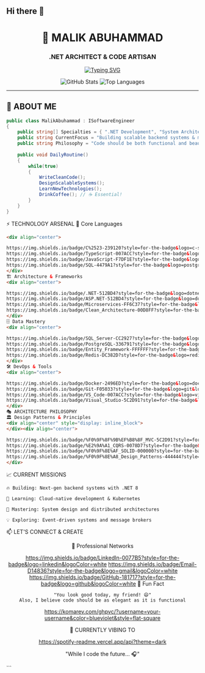 ## Hi there 👋

<div align="center">

# 🚀 **MALIK ABUHAMMAD** 
### **.NET ARCHITECT & CODE ARTISAN**

[![Typing SVG](https://readme-typing-svg.demolab.com?font=Fira+Code&size=28&duration=4000&pause=1000&color=00FF00&width=600&lines=CRAFTING+SCALABLE+SYSTEMS+⚡;DESIGNING+CLEAN+ARCHITECTURE+🎯;BUILDING+THE+FUTURE+ONE+LINE+AT+A+TIME+💻)](https://git.io/typing-svg)

![GitHub Stats](https://github-readme-stats.vercel.app/api?username=malikabuhammad&show_icons=true&theme=radical&hide_border=true)
![Top Languages](https://github-readme-stats.vercel.app/api/top-langs/?username=malikabuhammad&layout=compact&theme=radical&hide_border=true)

</div>

---

## 🎯 **ABOUT ME**

```csharp
public class MalikAbuhammad : ISoftwareEngineer
{
    public string[] Specialties = { ".NET Development", "System Architecture", "Cloud Solutions" };
    public string CurrentFocus = "Building scalable backend systems & mastering cloud technologies";
    public string Philosophy = "Code should be both functional and beautiful";
    
    public void DailyRoutine()
    {
        while(true)
        {
            WriteCleanCode();
            DesignScalableSystems();
            LearnNewTechnologies();
            DrinkCoffee(); // ☕ Essential!
        }
    }
}
```
⚡ TECHNOLOGY ARSENAL
🎨 Core Languages
``` html
<div align="center">

https://img.shields.io/badge/C%2523-239120?style=for-the-badge&logo=c-sharp&logoColor=white&labelColor=black
https://img.shields.io/badge/TypeScript-007ACC?style=for-the-badge&logo=typescript&logoColor=white&labelColor=black
https://img.shields.io/badge/JavaScript-F7DF1E?style=for-the-badge&logo=javascript&logoColor=black&labelColor=black
https://img.shields.io/badge/SQL-4479A1?style=for-the-badge&logo=postgresql&logoColor=white&labelColor=black
</div>
🏗️ Architecture & Frameworks
<div align="center">

https://img.shields.io/badge/.NET-512BD4?style=for-the-badge&logo=dotnet&logoColor=white&labelColor=black
https://img.shields.io/badge/ASP.NET-512BD4?style=for-the-badge&logo=dotnet&logoColor=white&labelColor=black
https://img.shields.io/badge/Microservices-FF6C37?style=for-the-badge&logo=docker&logoColor=white&labelColor=black
https://img.shields.io/badge/Clean_Architecture-00D8FF?style=for-the-badge&logo=dotnet&logoColor=white&labelColor=black
</div>
🗄️ Data Mastery
<div align="center">

https://img.shields.io/badge/SQL_Server-CC2927?style=for-the-badge&logo=microsoftsqlserver&logoColor=white&labelColor=black
https://img.shields.io/badge/PostgreSQL-336791?style=for-the-badge&logo=postgresql&logoColor=white&labelColor=black
https://img.shields.io/badge/Entity_Framework-FFFFFF?style=for-the-badge&logo=dotnet&logoColor=black&labelColor=black
https://img.shields.io/badge/Redis-DC382D?style=for-the-badge&logo=redis&logoColor=white&labelColor=black
</div>
🛠️ DevOps & Tools
<div align="center">

https://img.shields.io/badge/Docker-2496ED?style=for-the-badge&logo=docker&logoColor=white&labelColor=black
https://img.shields.io/badge/Git-F05033?style=for-the-badge&logo=git&logoColor=white&labelColor=black
https://img.shields.io/badge/VS_Code-007ACC?style=for-the-badge&logo=visualstudiocode&logoColor=white&labelColor=black
https://img.shields.io/badge/Visual_Studio-5C2D91?style=for-the-badge&logo=visualstudio&logoColor=white&labelColor=black
</div>
🎭 ARCHITECTURE PHILOSOPHY
🏛️ Design Patterns & Principles
<div align="center" style="display: inline_block">
</div><div align="center">

https://img.shields.io/badge/%F0%9F%8F%9B%EF%B8%8F_MVC-5C2D91?style=for-the-badge&logo=dotnet&logoColor=white
https://img.shields.io/badge/%E2%9A%A1_CQRS-0078D7?style=for-the-badge&logo=microsoft&logoColor=white
https://img.shields.io/badge/%F0%9F%8E%AF_SOLID-000000?style=for-the-badge&logo=codeforces&logoColor=white
https://img.shields.io/badge/%F0%9F%8E%A8_Design_Patterns-444444?style=for-the-badge&logo=codeproject&logoColor=white
</div>
```
📈 CURRENT MISSIONS

    🔥 Building: Next-gen backend systems with .NET 8

    🚀 Learning: Cloud-native development & Kubernetes

    🎯 Mastering: System design and distributed architectures

    💡 Exploring: Event-driven systems and message brokers

📫 LET'S CONNECT & CREATE
<div align="center">
💼 Professional Networks

https://img.shields.io/badge/LinkedIn-0077B5?style=for-the-badge&logo=linkedin&logoColor=white
https://img.shields.io/badge/Email-D14836?style=for-the-badge&logo=gmail&logoColor=white
https://img.shields.io/badge/GitHub-181717?style=for-the-badge&logo=github&logoColor=white
🎨 Fun Fact

    "You look good today, my friend! 😄"
    Also, I believe code should be as elegant as it is functional

https://komarev.com/ghpvc/?username=your-username&color=blueviolet&style=flat-square
</div><div align="center">
🎵 CURRENTLY VIBING TO

https://spotify-readme.vercel.app/api?theme=dark

"While I code the future... 🎧"
</div> ```
